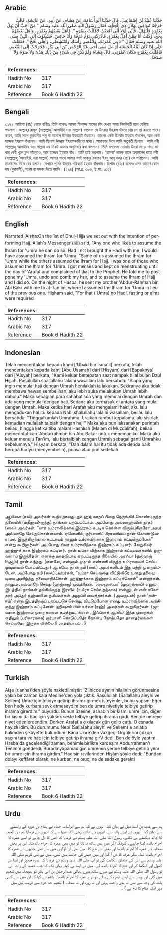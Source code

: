 ## Arabic


<div dir="rtl" lang="ar" style={{fontSize:'larger',backgroundColor:'#f8f9fa',padding:20}}>
حَدَّثَنَا عُبَيْدُ بْنُ إِسْمَاعِيلَ، قَالَ حَدَّثَنَا أَبُو أُسَامَةَ، عَنْ هِشَامٍ، عَنْ أَبِيهِ، عَنْ عَائِشَةَ، قَالَتْ خَرَجْنَا مُوَافِينَ لِهِلاَلِ ذِي الْحِجَّةِ، فَقَالَ رَسُولُ اللَّهِ صلى الله عليه وسلم ‏"‏ مَنْ أَحَبَّ أَنْ يُهِلَّ بِعُمْرَةٍ فَلْيُهْلِلْ، فَإِنِّي لَوْلاَ أَنِّي أَهْدَيْتُ لأَهْلَلْتُ بِعُمْرَةٍ ‏"‏‏.‏ فَأَهَلَّ بَعْضُهُمْ بِعُمْرَةٍ، وَأَهَلَّ بَعْضُهُمْ بِحَجٍّ، وَكُنْتُ أَنَا مِمَّنْ أَهَلَّ بِعُمْرَةٍ، فَأَدْرَكَنِي يَوْمُ عَرَفَةَ وَأَنَا حَائِضٌ، فَشَكَوْتُ إِلَى النَّبِيِّ صلى الله عليه وسلم فَقَالَ ‏"‏ دَعِي عُمْرَتَكِ، وَانْقُضِي رَأْسَكِ وَامْتَشِطِي، وَأَهِلِّي بِحَجٍّ ‏"‏‏.‏ فَفَعَلْتُ حَتَّى إِذَا كَانَ لَيْلَةُ الْحَصْبَةِ أَرْسَلَ مَعِي أَخِي عَبْدَ الرَّحْمَنِ بْنَ أَبِي بَكْرٍ، فَخَرَجْتُ إِلَى التَّنْعِيمِ، فَأَهْلَلْتُ بِعُمْرَةٍ مَكَانَ عُمْرَتِي‏.‏ قَالَ هِشَامٌ وَلَمْ يَكُنْ فِي شَىْءٍ مِنْ ذَلِكَ هَدْىٌ وَلاَ صَوْمٌ وَلاَ صَدَقَةٌ‏.‏
</div>
<div style={{backgroundColor:'#f8f9fa',padding:20, marginBottom: 10}}><table> <thead> <tr> <th>References:</th> <th></th> </tr> </thead> <tbody><tr><td>Hadith No</td><td>317</td></tr><tr><td>Arabic No</td><td>317</td></tr><tr><td>Reference</td><td>Book 6 Hadith 22</td></tr></tbody></table></div>

## Bengali


<div dir="ltr" lang="bn" style={{fontSize:'larger',backgroundColor:'#f8f9fa',padding:20}}>
৩১৭। আয়িশা (রাঃ) থেকে বর্ণিতঃ তিনি বলেনঃ আমরা যিলহজ্জ মাসের চাঁদ দেখার সময় নিকটবর্তী হলে বেরিয়ে পড়লাম। আল্লাহ্‌র রাসূল (সাল্লাল্লাহু ‘আলাইহি ওয়া সাল্লাম) বললেনঃ যে উমরার ইহরাম বাঁধতে চায় সে তা করতে পারে। কারণ, আমি সাথে কুরবানীর পশু না আনলে উমরার ইহরামই বাঁধতাম। তারপর কেউ উমরার ইহরাম বাঁধলেন, আর কেউ হজ্জের ইহরাম বাঁধলেন। আমি ছিলাম উমরার ইহরামকারীদের মধ্যে। আরাফার দিনে আমি ঋতুবতী ছিলাম। আমি নবী সাল্লাল্লাহু আলাইহে ওয়া সাল্লাম এর নিকট আমার অসুবিধার কথা বললাম। তিনি বললেনঃ তোমার উমরা ছেড়ে দাও, মাথার বেণী খুলে চুল আঁচড়াও, আর হজ্জের ইহরাম বাঁধ। আমি তাই করলাম। ‘হাসবা’ নামক স্থানে অবস্থানের রাতে নবী (সাল্লাল্লাহু ‘আলাইহি ওয়া সাল্লাম) আমার সাথে আমার ভাই আবদুর রহমান ইব্‌নু আবূ বক্‌র (রাঃ) কে পাঠালেন। আমি তানঈমের দিকে বের হলাম। সেখানে পূর্বের উমরার পরিবর্তে ইহরাম বাঁধলাম। হিশাম (রহঃ) বলেনঃ এসব কারণে কোন দম (কুরবানী), সওম বা সদকা দিতে হয়নি। (২৯৪) (আ.প্র. ৩০৬, ই.ফা. ৩১১)
</div>
<div style={{backgroundColor:'#f8f9fa',padding:20, marginBottom: 10}}><table> <thead> <tr> <th>References:</th> <th></th> </tr> </thead> <tbody><tr><td>Hadith No</td><td>317</td></tr><tr><td>Arabic No</td><td>317</td></tr><tr><td>Reference</td><td>Book 6 Hadith 22</td></tr></tbody></table></div>

## English


<div dir="ltr" lang="en" style={{fontSize:'larger',backgroundColor:'#f8f9fa',padding:20}}>
Narrated 'Aisha:On the 1st of Dhul-Hijja we set out with the intention of performing Hajj. Allah's Messenger (ﷺ) said, "Any one who likes to assume the Ihram for 'Umra he can do so. Had I not brought the Hadi with me, I would have assumed the Ihram for 'Umra. "Some of us assumed the Ihram for 'Umra while the others assumed the Ihram for Hajj. I was one of those who assumed the Ihram for 'Umra. I got menses and kept on menstruating until the day of 'Arafat and complained of that to the Prophet. He told me to postpone my 'Umra, undo and comb my hair, and to assume the Ihram of Hajj and I did so. On the night of Hasba, he sent my brother 'Abdur-Rahman bin Abi Bakr with me to at-Tan'im, where I assumed the Ihram for 'Umra in lieu of the previous one. Hisham said, "For that ('Umra) no Hadi, fasting or alms were required
</div>
<div style={{backgroundColor:'#f8f9fa',padding:20, marginBottom: 10}}><table> <thead> <tr> <th>References:</th> <th></th> </tr> </thead> <tbody><tr><td>Hadith No</td><td>317</td></tr><tr><td>Arabic No</td><td>317</td></tr><tr><td>Reference</td><td>Book 6 Hadith 22</td></tr></tbody></table></div>

## Indonesian


<div dir="ltr" lang="id" style={{fontSize:'larger',backgroundColor:'#f8f9fa',padding:20}}>
Telah menceritakan kepada kami ['Ubaid bin Isma'il] berkata, telah menceritakan kepada kami [Abu Usamah] dari [Hisyam] dari [Bapaknya] dari ['Aisyah] berkata, "Kami keluar bertepatan saat nampak hilal bulan Dzul Hijjah. Rasulullah shallallahu 'alaihi wasallam lalu bersabda: "Siapa yang ingin memulai haji dengan Umrah hendaklah ia lakukan. Sekiranya aku tidak membawa hewan sembelihan, aku lebih suka melakukan Umrah lebih dahulu." Maka sebagian para sahabat ada yang memulai dengan Umrah dan ada yang memulai dengan haji. Sedang aku termasuk di antara yang mulai dengan Umrah. Maka ketika hari Arafah aku mengalami haid, aku lalu mengadukan hal itu kepada Nabi shallallahu 'alaihi wasallam, beliau lalu bersabda: "Tinggalkanlah Umrahmu. Uraikan rambut kepalamu lalu sisirlah, kemudian mulailah talbiah dengan haji." Maka aku pun laksanakan perintah beliau, hingga ketika tiba malam Hashbah (Malam di Muzdalifah), beliau memerintahkan 'Abdurrahman bin Abu Bakar untuk menemaniku. Maka aku keluar menuju Tan'im, lalu bertalbiah dengan Umrah sebagai ganti Umrahku sebelumnya." Hisyam berkata, "Dan dalam hal itu tidak ada denda baik berupa hadyu (menyembelih), puasa atau pun sedekah
</div>
<div style={{backgroundColor:'#f8f9fa',padding:20, marginBottom: 10}}><table> <thead> <tr> <th>References:</th> <th></th> </tr> </thead> <tbody><tr><td>Hadith No</td><td>317</td></tr><tr><td>Arabic No</td><td>317</td></tr><tr><td>Reference</td><td>Book 6 Hadith 22</td></tr></tbody></table></div>

## Tamil


<div dir="ltr" lang="ta" style={{fontSize:'larger',backgroundColor:'#f8f9fa',padding:20}}>
ஆயிஷா (ரலி) அவர்கள் கூறியதாவது: துல்ஹஜ் மாதப் பிறை நெருங்கிக் கொண்டிருந்த நிலையில் (மதீனாவி-ருந்து) நாங்கள் புறப்பட்டோம். அப்போது அல்லாஹ்வின் தூதர் (ஸல்) அவர்கள், “யார் உம்ராவிற்காக இஹ்ராம் கட்டிக் கொள்ள விரும்புகிறாரோ அவர் அவ்வாறே செய்துகொள்ளலாம். ஏனெனில், குர்பானிப் பிராணியை நான் கொண்டுவராமல் இருந்திருந்தால் கட்டாயம் நானும் உம்ராவிற்காக இஹ்ராம் கட்டியிருப்பேன்” என்று கூறினார்கள். அப்போது சிலர் உம்ராவிற்காக இஹ்ராம் கட்டினர். வேறுசிலர் ஹஜ்ஜுக் காக இஹ்ராம் கட்டினர். நான் உம்ரா விற்காக இஹ்ராம் கட்டியவர்களில் ஒருவளாய் இருந்தேன். எனக்கு மாதவிடாய் ஏற்பட்டிருந்த நிலையில் அரஃபா (துல்ஹஜ் 9ஆம்) நாள் வந்தது. (எனவே, என்னால் முத-ல் எண்ணி யிருந்த உம்ராவைச் செய்ய முடியாமல் போய்விட்டது.) ஆகவே, நான் நபி (ஸல்) அவர்களிடம் இது பற்றி முறையிட்டேன். அப்போது நபி (ஸல்) அவர்கள், “உம்ரா செய்வதை விட்டுவிடு; உனது தலைமுடியை அவிழ்த்து தலைவாரிக்கொள். ஹஜ்ஜுக்காக இஹ்ராம் கட்டிக்கொள்” என்றார்கள். நானும் அவ்வாறே செய்து (ஹஜ்ஜை) முடித்தேன். ‘அல்ஹஸ்பா’ (முஹஸ்ஸப்) எனும் இடத்தில் நாங்கள் தங்கியிருந்த இரவில் (உம்ரா செய்வதற்காக) என்னுடன் என் சகோதரர் அப்துர் ரஹ்மானை நபியவர்கள் அனுப்பி வைத்தார்கள். (அவருடன்) நான் ‘தன்ஈம்’ என்ற இடத்திற்குப் புறப்பட்டுச் சென்று, விட்டுப்போன எனது உம்ராவிற்காக அங்கிருந்து இஹ்ராம் கட்டினேன். ஹிஷாம் பின் உர்வா (ரஹ்) அவர்கள் கூறுகிறார்கள்: (மூவகை இஹ்ராம் முறைகளான தமத்துஉ, கிரான், இஃப்ராத் ஆகிய) இந்த முறைகள் எதிலும் (பரிகாரமாக) குர்பானி கொடுப்பதோ நோன்பு நோற்பதோ தானதர்மங்கள் செய்வதோ இருக்க வில்லை.6 அத்தியாயம் : 6
</div>
<div style={{backgroundColor:'#f8f9fa',padding:20, marginBottom: 10}}><table> <thead> <tr> <th>References:</th> <th></th> </tr> </thead> <tbody><tr><td>Hadith No</td><td>317</td></tr><tr><td>Arabic No</td><td>317</td></tr><tr><td>Reference</td><td>Book 6 Hadith 22</td></tr></tbody></table></div>

## Turkish


<div dir="ltr" lang="tr" style={{fontSize:'larger',backgroundColor:'#f8f9fa',padding:20}}>
Aişe (r.anha)'den şöyle nakledilmiştir: "Zilhicce ayının hilalinin görünmesine yakın bir zaman kala Medine'den yola çıktık. Rasûlullah (Sallallahu aleyhi ve Sellem) Umre için telbiye getirip ihrama girmek isteyenler, bunu yapsın. Eğer ben hedy kurbanı sevk etmeseydim ben de umre niyetiyle telbiye getirip ihrama girerdim." buyurdu. Bunun üzerine, ashabın bir kısmı umre için, diğer bir kısmı da hac için yüksek sesle telbiye getirip ihrama girdi. Ben de umreye niyet edenlerdendim. Derken Arafat'a çıkılacak gün gelip çattı. O esnada hayızlı idim. Bu durumumu Nebi (Sallallahu aleyhi ve Sellem)'e anlatıp halimden şikayette bulundum. Bana Umre'den vazgeç! Örgülerini çözüp saçını tara ve hac için telbiye getirip ihrama girV dedi. Ben de öyle yaptım. Hasba'da gecelendiği zaman, benimle birlikte kardeşim Abdurrahman'ı Tenlm'e gönderdi. Burada yapamadığım umremin yerine telbiye getirip yeni bir umre için ihrama girdim." Hadisin ravilerinden Hişâm şöyle dedi: "Bundan dolayı keffâret olarak, ne kurban, ne oruç, ne de sadaka gerekti
</div>
<div style={{backgroundColor:'#f8f9fa',padding:20, marginBottom: 10}}><table> <thead> <tr> <th>References:</th> <th></th> </tr> </thead> <tbody><tr><td>Hadith No</td><td>317</td></tr><tr><td>Arabic No</td><td>317</td></tr><tr><td>Reference</td><td>Book 6 Hadith 22</td></tr></tbody></table></div>

## Urdu


<div dir="rtl" lang="ur" style={{fontSize:'larger',backgroundColor:'#f8f9fa',padding:20}}>
ہم سے عبید بن اسماعیل نے بیان کیا، انہوں نے کہا ہم سے ابواسامہ حماد نے ہشام بن عروہ کے واسطے سے بیان کیا، انہوں نے اپنے والد سے، انہوں نے عائشہ رضی اللہ عنہا سے کہ انہوں نے فرمایا ہم ذی الحجہ کا چاند دیکھتے ہی نکلے۔ رسول اللہ صلی اللہ علیہ وسلم نے فرمایا کہ جس کا دل چاہے تو اسے عمرہ کا احرام باندھ لینا چاہیے۔ کیونکہ اگر میں ہدی ساتھ نہ لاتا تو میں بھی عمرہ کا احرام باندھتا۔ اس پر بعض صحابہ نے عمرہ کا احرام باندھا اور بعض نے حج کا۔ میں بھی ان لوگوں میں سے تھی جنہوں نے عمرہ کا احرام باندھا تھا۔ مگر عرفہ کا دن آ گیا اور میں حیض کی حالت میں تھی۔ میں نے نبی کریم صلی اللہ علیہ وسلم سے اس کے متعلق شکایت کی تو آپ صلی اللہ علیہ وسلم نے فرمایا کہ عمرہ چھوڑ اور اپنا سر کھول اور کنگھا کر اور حج کا احرام باندھ لے۔ میں نے ایسا ہی کیا۔ یہاں تک کہ جب حصبہ کی رات آئی تو رسول اللہ صلی اللہ علیہ وسلم نے میرے ساتھ میرے بھائی عبدالرحمٰن بن ابی بکر کو بھیجا۔ میں تنعیم میں گئی اور وہاں سے اپنے عمرہ کے بدلے دوسرے عمرہ کا احرام باندھا۔ ہشام نے کہا کہ ان میں سے کسی بات کی وجہ سے بھی نہ ہدی واجب ہوئی اور نہ روزہ اور نہ صدقہ۔ ( تنعیم حد حرم سے قریب تین میل دور ایک مقام کا نام ہے ) ۔
</div>
<div style={{backgroundColor:'#f8f9fa',padding:20, marginBottom: 10}}><table> <thead> <tr> <th>References:</th> <th></th> </tr> </thead> <tbody><tr><td>Hadith No</td><td>317</td></tr><tr><td>Arabic No</td><td>317</td></tr><tr><td>Reference</td><td>Book 6 Hadith 22</td></tr></tbody></table></div>